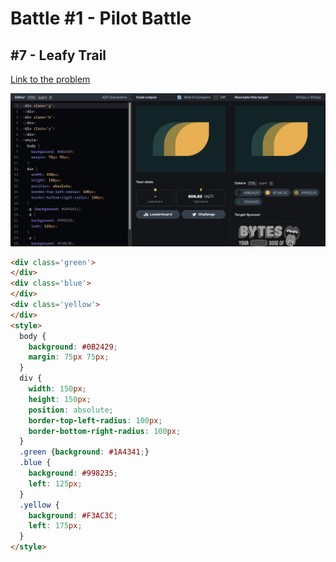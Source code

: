 # Battle #1 - Pilot Battle

## #7 - Leafy Trail

[Link to the problem](https://cssbattle.dev/play/7)

![result](../../../Images/Battle%201/7-Leafy%20Trail.png)

```html
<div class='green'>
</div>
<div class='blue'>
</div>
<div class='yellow'>
</div>
<style>
  body {
    background: #0B2429;
    margin: 75px 75px;
  }
  div {
    width: 150px;
    height: 150px;
    position: absolute;
    border-top-left-radius: 100px;
    border-bottom-right-radius: 100px;
  }
  .green {background: #1A4341;}
  .blue {
    background: #998235;
    left: 125px;
  }
  .yellow {
    background: #F3AC3C;
    left: 175px;
  }
</style>
```